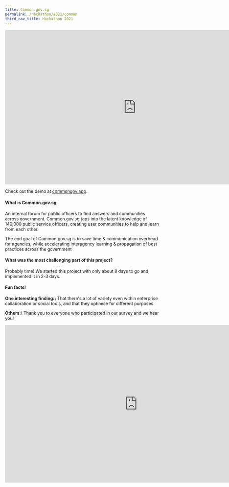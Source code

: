 ```yaml
---
title: Common.gov.sg
permalink: /hackathon/2021/common
third_nav_title: Hackathon 2021
---
```


<iframe width="853" height="505" src="https://www.youtube.com/embed/OTUBPseUsoE" frameborder="0" allow="accelerometer; autoplay; clipboard-write; encrypted-media; gyroscope; picture-in-picture" allowfullscreen></iframe>

Check out the demo at [commongov.app](https://commongov.app).

#### What is Common.gov.sg
An internal forum for public officers to find answers and communities across government. Common.gov.sg taps into the latent knowledge of 140,000 public service officers, creating user communities to help and learn from each other. 

The end goal of Common.gov.sg is to save time & communication overhead for agencies, while accelerating interagency learning & propagation of best practices across the government

#### What was the most challenging part of this project?
Probably time! We started this project with only about 8 days to go and implemented it in 2-3 days.

#### Fun facts!
**One interesting finding:**\\
That there's a lot of variety even within enterprise collaboration or social tools, and that they optimise for different purposes

**Others:**\\
Thank you to everyone who participated in our survey and we hear you!

<iframe src="https://docs.google.com/presentation/d/e/2PACX-1vTkV5L0NsXUANo3BQ2ioFkncSG8FvPb4RUe3_3P3IywE_kMdUSAGoxhQIsmFGIHgsgjXM4QNOAfSxiS/embed?start=false&loop=false&delayms=3000" frameborder="0" width="864" height="515" allowfullscreen="true" mozallowfullscreen="true" webkitallowfullscreen="true"></iframe>